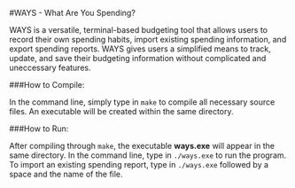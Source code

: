#WAYS - What Are You Spending? 

  WAYS is a versatile, terminal-based budgeting tool that allows users to 
	record their own spending habits, import existing spending information, and
	export spending reports. WAYS gives users a simplified means to track, update,
	and save their budgeting information without complicated and uneccessary
	features. 

###How to Compile: 

In the command line, simply type in `make` to compile all necessary source
files. An executable will be created within the same directory. 

###How to Run: 

After compiling through `make`, the executable **ways.exe** will appear in the same
directory. In the command line, type in `./ways.exe` to run the program. To
import an existing spending report, type in `./ways.exe` followed by a space and
the name of the file. 




